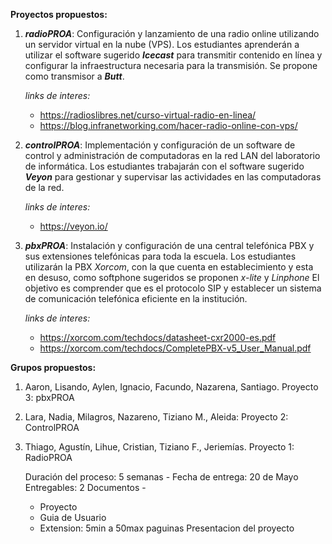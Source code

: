 **Proyectos propuestos:**
1. **_radioPROA_**: Configuración y lanzamiento de una radio online utilizando un servidor virtual en la nube (VPS). Los estudiantes aprenderán a utilizar el software sugerido _**Icecast**_ para transmitir contenido en línea y configurar la infraestructura necesaria para la transmisión. Se propone como transmisor a _**Butt**_.

   _links de interes:_
      * https://radioslibres.net/curso-virtual-radio-en-linea/
      * https://blog.infranetworking.com/hacer-radio-online-con-vps/
   
2. _**controlPROA**_: Implementación y configuración de un software de control y administración de computadoras en la red LAN del laboratorio de informática. Los estudiantes trabajarán con el software sugerido _**Veyon**_ para gestionar y supervisar las actividades en las computadoras de la red.

   _links de interes:_
      * https://veyon.io/
        
3. _**pbxPROA**_: Instalación y configuración de una central telefónica PBX y sus extensiones telefónicas para toda la escuela. Los estudiantes utilizarán la PBX _Xorcom_, con la que cuenta en establecimiento y esta en desuso, como softphone sugeridos se proponen _x-lite_ y _Linphone_  El objetivo es comprender que es el protocolo SIP y establecer un sistema de comunicación telefónica eficiente en la institución.

   _links de interes:_
    * https://xorcom.com/techdocs/datasheet-cxr2000-es.pdf
    * https://xorcom.com/techdocs/CompletePBX-v5_User_Manual.pdf

**Grupos propuestos:**  
  1. Aaron, Lisando, Aylen, Ignacio, Facundo, Nazarena, Santiago. Proyecto 3: pbxPROA
  2. Lara, Nadia, Milagros, Nazareno, Tiziano M., Aleida: Proyecto 2: ControlPROA 
  3. Thiago, Agustín, Lihue, Cristian, Tiziano F., Jeriemías. Proyecto 1: RadioPROA

     Duración del proceso: 5 semanas - Fecha de entrega: 20 de Mayo
     Entregables:
        2 Documentos -
        * Proyecto
        * Guia de Usuario
        * Extension: 5min  a 50max paguinas
   Presentacion del proyecto 
     
